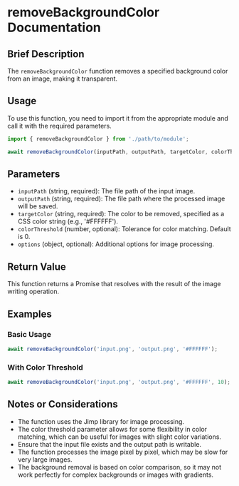 # removeBackgroundColor Documentation

## Brief Description
The `removeBackgroundColor` function removes a specified background color from an image, making it transparent.

## Usage
To use this function, you need to import it from the appropriate module and call it with the required parameters.

```javascript
import { removeBackgroundColor } from './path/to/module';

await removeBackgroundColor(inputPath, outputPath, targetColor, colorThreshold, options);
```

## Parameters
- `inputPath` (string, required): The file path of the input image.
- `outputPath` (string, required): The file path where the processed image will be saved.
- `targetColor` (string, required): The color to be removed, specified as a CSS color string (e.g., '#FFFFFF').
- `colorThreshold` (number, optional): Tolerance for color matching. Default is 0.
- `options` (object, optional): Additional options for image processing.

## Return Value
This function returns a Promise that resolves with the result of the image writing operation.

## Examples

### Basic Usage
```javascript
await removeBackgroundColor('input.png', 'output.png', '#FFFFFF');
```

### With Color Threshold
```javascript
await removeBackgroundColor('input.png', 'output.png', '#FFFFFF', 10);
```

## Notes or Considerations
- The function uses the Jimp library for image processing.
- The color threshold parameter allows for some flexibility in color matching, which can be useful for images with slight color variations.
- Ensure that the input file exists and the output path is writable.
- The function processes the image pixel by pixel, which may be slow for very large images.
- The background removal is based on color comparison, so it may not work perfectly for complex backgrounds or images with gradients.